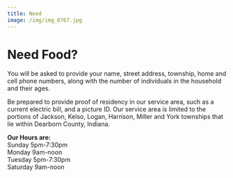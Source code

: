 ```yaml
---
title: Need
image: /img/img_8767.jpg
---
```

# Need Food?

You will be asked to provide your name, street address, township, home and cell phone numbers, along with the number of individuals in the household and their ages.

Be prepared to provide proof of residency in our service area, such as a current electric bill, and a picture ID. Our service area is limited to the portions of Jackson, Kelso, Logan, Harrison, Miller and York townships that lie within Dearborn County, Indiana.

<strong>Our Hours are:</strong><br/>
Sunday 5pm-7:30pm<br/>
Monday 9am-noon<br/>
Tuesday 5pm-7:30pm<br/>
Saturday 9am-noon
